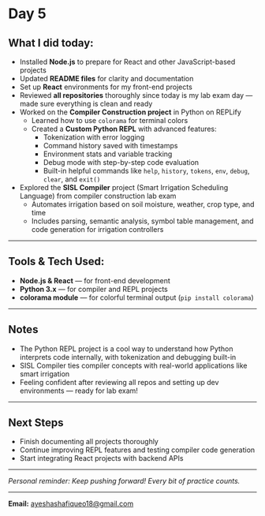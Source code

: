 # Day 5 

## What I did today:

- Installed **Node.js** to prepare for React and other JavaScript-based projects  
- Updated **README files** for clarity and documentation  
- Set up **React** environments for my front-end projects  
- Reviewed **all repositories** thoroughly since today is my lab exam day — made sure everything is clean and ready  
- Worked on the **Compiler Construction project** in Python on REPLify  
  - Learned how to use `colorama` for terminal colors  
  - Created a **Custom Python REPL** with advanced features:
    - Tokenization with error logging  
    - Command history saved with timestamps  
    - Environment stats and variable tracking  
    - Debug mode with step-by-step code evaluation  
    - Built-in helpful commands like `help`, `history`, `tokens`, `env`, `debug`, `clear`, and `exit()`  
- Explored the **SISL Compiler** project (Smart Irrigation Scheduling Language) from compiler construction lab exam  
  - Automates irrigation based on soil moisture, weather, crop type, and time  
  - Includes parsing, semantic analysis, symbol table management, and code generation for irrigation controllers  

---

## Tools & Tech Used:

- **Node.js & React** — for front-end development  
- **Python 3.x** — for compiler and REPL projects  
- **colorama module** — for colorful terminal output (`pip install colorama`)  

---

## Notes

- The Python REPL project is a cool way to understand how Python interprets code internally, with tokenization and debugging built-in  
- SISL Compiler ties compiler concepts with real-world applications like smart irrigation  
- Feeling confident after reviewing all repos and setting up dev environments — ready for lab exam!  

---

## Next Steps

- Finish documenting all projects thoroughly  
- Continue improving REPL features and testing compiler code generation  
- Start integrating React projects with backend APIs  

---

*Personal reminder: Keep pushing forward! Every bit of practice counts.*

---

**Email:** ayeshashafiqueo18@gmail.com
